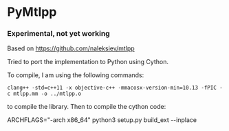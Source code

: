 # PyMtlpp

### Experimental, not yet working

Based on https://github.com/naleksiev/mtlpp

Tried to port the implementation to Python using Cython.

To compile, I am using the following commands: 

`clang++ -std=c++11 -x objective-c++ -mmacosx-version-min=10.13 -fPIC -c mtlpp.mm -o ../mtlpp.o`

to compile the library.  Then to compile the cython code:

ARCHFLAGS="-arch x86_64" python3 setup.py build_ext --inplace
